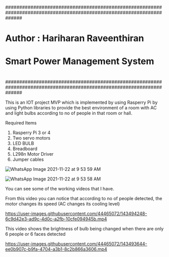 ######################################################################################################################
#
#     Author : Hariharan Raveenthiran 
#     Smart Power Management System
#
######################################################################################################################


 This is an IOT project MVP which is implemented by using Rasperry Pi by using Python libraries to provide the best environment of a room with AC and light bulbs according to no of people in that room or hall.


Required Items
1. Rasperry Pi 3 or 4
2. Two servo motors
3. LED BULB
4. Breadboard
5. L298n Motor Driver
6. Jumper cables

![WhatsApp Image 2021-11-22 at 9 53 59 AM](https://user-images.githubusercontent.com/44465072/143493434-3e2951b1-2dda-4899-924a-2485cd70f516.jpeg)


![WhatsApp Image 2021-11-22 at 9 53 58 AM](https://user-images.githubusercontent.com/44465072/143493455-a86007b6-c482-415e-8fe6-b430b9d2fdad.jpeg)



You can see some of the working videos that I have.

From this video you can notice that according to no of people detected, the motor changes its speed (AC changes its cooling level)

https://user-images.githubusercontent.com/44465072/143494248-6c9d42e3-ad9c-4d0c-a2fb-10cfe094945b.mp4



This video shows the brightness of bulb being changed when there are only 6 people or 6 faces detected 

https://user-images.githubusercontent.com/44465072/143493644-ee0b907c-b9fa-4704-a3b1-8c2b866a3606.mp4




